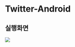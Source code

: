 # Twitter-Android
## 실행화면
<img src="https://user-images.githubusercontent.com/68272971/155873872-97603d13-4758-4c88-b849-7c7503634e84.gif">
